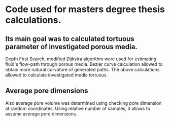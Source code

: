 #	Code used for masters degree thesis calculations.

##	Its main goal was to calculated tortuous parameter of investigated porous media.

Depth First Search, modified Dijkstra algorithm were used for estimating fluid's flow-path through porous media.
Bezier curve calculation allowed to obtain more natural curvature of generated paths. 
The above calculations allowed to calculate investigated media tortuous.

##	Average pore dimensions

Also average pore volume was determined using checking pore dimension at random coordinates. 
Using relative number of samples, it allows to assume average pore dimensions.